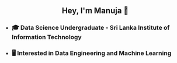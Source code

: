 ## <div align="center">Hey, I'm Manuja 👋 </div>  
  

- ### 🎓 Data Science Undergraduate - Sri Lanka Institute of Information Technology  
  

- ### 🖥️ Interested in Data Engineering and Machine Learning
